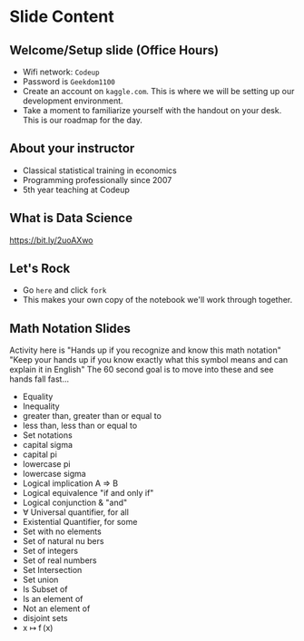 # Slide Content

## Welcome/Setup slide (Office Hours)
- Wifi network: `Codeup`
- Password is `Geekdom1100`
- Create an account on `kaggle.com`. This is where we will be setting up our development environment.
- Take a moment to familiarize yourself with the handout on your desk. This is our roadmap for the day.

## About your instructor
- Classical statistical training in economics
- Programming professionally since 2007
- 5th year teaching at Codeup

## What is Data Science
https://bit.ly/2uoAXwo

## Let's Rock
- Go `here` and click `fork`
- This makes your own copy of the notebook we'll work through together.


## Math Notation Slides
Activity here is "Hands up if you recognize and know this math notation"
"Keep your hands up if you know exactly what this symbol means and can explain it in English"
The 60 second goal is to move into these and see hands fall fast...
- Equality
- Inequality  
- greater than, greater than or equal to
- less than, less than or equal to
- Set notations
- capital sigma
- capital pi
- lowercase pi
- lowercase sigma
- Logical implication A => B
- Logical equivalence "if and only if" 
- Logical conjunction & "and"
- ∀ Universal quantifier, for all 
- Existential Quantifier, for some
- Set with no elements
- Set of natural nu bers
- Set of integers
- Set of real numbers
- Set Intersection
- Set union
- Is Subset of
- Is an element of
- Not an element of
- disjoint sets
- x ↦ f (x)